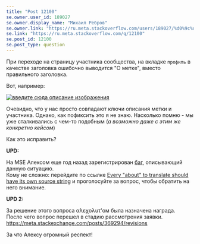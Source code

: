 ```yaml
---
title: "Post 12100"
se.owner.user_id: 189027
se.owner.display_name: "Михаил Ребров"
se.owner.link: "https://ru.meta.stackoverflow.com/users/189027/%d0%9c%d0%b8%d1%85%d0%b0%d0%b8%d0%bb-%d0%a0%d0%b5%d0%b1%d1%80%d0%be%d0%b2"
se.link: "https://ru.meta.stackoverflow.com/q/12100"
se.post_id: 12100
se.post_type: question
---
```

<p>При переходе на страницу участника сообщества, на вкладке <code>профиль</code> в качестве заголовка ошибочно выводится &quot;О метке&quot;, вместо правильного заголовка.</p>
<p>Вот, например:</p>
<p><a href="https://i.stack.imgur.com/50NlV.png" rel="nofollow noreferrer"><img src="https://i.stack.imgur.com/50NlV.png" alt="введите сюда описание изображения" /></a></p>
<p>Очевидно, что у нас просто совпадают ключи описания метки и участника. Однако, как пофиксить это я не знаю. Насколько помню - мы уже сталкивались с чем-то подобным (<em>а возможно даже с этим же конкретно кейсом</em>)</p>
<p>Как это исправить?</p>
<p><strong>UPD:</strong></p>
<p>На MSE Алексом еще год назад зарегистрирован <a href="https://meta.stackexchange.com/questions/369294/every-about-to-translate-should-have-its-own-source-string">баг</a>, описывающий данную ситуацию.<br/>
Кому не сложно: перейдите по ссылке <a href="https://meta.stackexchange.com/questions/369294/every-about-to-translate-should-have-its-own-source-string">Every &quot;about&quot; to translate should have its own source string</a> и проголосуйте за вопрос, чтобы обратить на него внимание.</p>
<p><strong>UPD 2:</strong></p>
<p>За решение этого вопроса αλεχολυτ'ом была назначена награда.<br/>
После чего вопрос перешел в стадию рассмотрения заявки.<br/>
<a href="https://meta.stackexchange.com/posts/369294/revisions">https://meta.stackexchange.com/posts/369294/revisions</a></p>
<p>За что Алексу огромный респект!</p>
